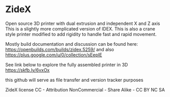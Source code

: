 # ZideX
Open source 3D printer with dual extrusion and independent X and Z axis
This is a slightly more complicated version of IDEX.
This is also a crane style printer modified to add rigidity to handle fast and rapid movement.

Mostly build documentation and discussion can be found here:
https://openbuilds.com/builds/zidex.5259/
and also
https://plus.google.com/u/0/collection/sEepIE

See link below to explore the fully assembled printer in 3D
https://skfb.ly/6vxOx

this github will serve as file transfer and version tracker purposes

ZideX license
CC - Attribution NonCommercial - Share Alike - CC BY NC SA
